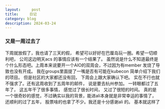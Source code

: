 ```yaml
---
layout:     post
title:     日记
category: blog
description: 2024-03-24
--- 
```


### 又是一周过去了 


下周就放假了，我也请了三天的假， 希望可以好好在巴厘岛玩一圈。希望一切顺利吧， 公司这边明天acs 的事情应该有一个结果了。 虽然说是什么不知道最终是个什么形态吧。上周本来说要开一个AIO的双周会，不过因为有member 发烧了导致也没有开成。 我在groups里面提了一嘴是否有可能在kubecon 简单介绍下我们的项目。 但是社区的大家都还没有回， 下周会上跟大家确认下吧。 实在不行也就不强求了。还有这周收到了五周年的邮件， 说是要去杭州参加。 一转眼都过了五年了， 这五年干了很多事情， 感觉过了很长时间， 又过了很短的时间。 真的是一个很奇妙的感觉，不过确实以我的背景，能进ali本身就是非常幸运的事情了， 还顺利的过了五年， 股票啥的也拿了不少。我还是十分感谢ali 的。 基本就这样了


